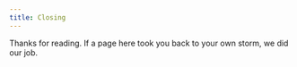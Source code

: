 ```yaml
---
title: Closing
---
```


<TextBlock>
Thanks for reading. If a page here took you back to your own storm, we did our job.
</TextBlock>

<ImageBlock src="./close.jpg" alt="Closing image" />
